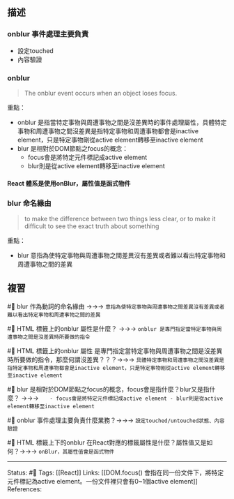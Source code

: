 
## 描述



### onblur 事件處理主要負責

- 設定touched
- 內容驗證



### onblur

> The onblur event occurs when an object loses focus.

重點：
- onblur 是指當特定事物與周遭事物之間是沒差異時的事件處理屬性，具體特定事物和周遭事物之間沒差異是指特定事物和周遭事物都會是inactive element，只是特定事物剛從active element轉移至inactive element
- blur 是相對於DOM節點之focus的概念：
	- focus會是將特定元件標記成active element
	- blur則是從active element轉移至inactive element


#### React 體系是使用onBlur，屬性值是函式物件

### blur 命名緣由


> to make the difference between two things less clear, or to make it difficult to see the exact truth about something

重點：
- blur 意指為使特定事物與周遭事物之間差異沒有差異或者難以看出特定事物和周遭事物之間的差異

## 複習

#🧠 blur 作為動詞的命名緣由 ->->-> `意指為使特定事物與周遭事物之間差異沒有差異或者難以看出特定事物和周遭事物之間的差異`
<!--SR:!2022-11-20,19,250-->

#🧠 HTML 標籤上的onblur 屬性是什麼？ ->->-> `onblur 是專門指定當特定事物與周遭事物之間是沒差異時所要做的指令`
<!--SR:!2022-11-29,26,250-->

#🧠 HTML 標籤上的onblur 屬性 是專門指定當特定事物與周遭事物之間是沒差異時所要做的指令，那麼何謂沒差異？？？->->-> `具體特定事物和周遭事物之間沒差異是指特定事物和周遭事物都會是inactive element，只是特定事物剛從active element轉移至inactive element`
<!--SR:!2022-11-04,10,250-->

#🧠 blur 是相對於DOM節點之focus的概念，focus會是指什麼？blur又是指什麼？ ->->-> `	- focus會是將特定元件標記成active element - blur則是從active element轉移至inactive element`
<!--SR:!2022-11-04,10,250-->

#🧠 onblur 事件處理主要負責什麼業務？->->-> `設定touched/untouched狀態、內容驗證`
<!--SR:!2022-11-13,10,210-->

#🧠 HTML 標籤上下的onblur 在React對應的標籤屬性是什麼？屬性值又是如何？->->-> `onBlur，其屬性值會是函式物件`
<!--SR:!2022-12-02,28,250-->




---
Status: #🌱 
Tags:
[[React]]
Links:
[[DOM.focus() 會指在同一份文件下，將特定元件標記為active element。一份文件裡只會有0~1個active element]]
References: